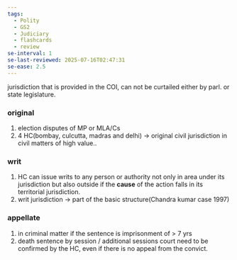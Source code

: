 ```yaml
---
tags:
  - Polity
  - GS2
  - Judiciary
  - flashcards
  - review
se-interval: 1
se-last-reviewed: 2025-07-16T02:47:31
se-ease: 2.5
---
```

jurisdiction that is provided in the COI, can not be curtailed either by parl. or state legislature.
### original 
1. election disputes of MP or MLA/Cs
2. 4 HC(bombay, culcutta, madras and delhi) -> original civil jurisdiction in civil matters of high value..
### writ 
1. HC can issue writs to any person or authority not only in area under its jurisdiction but also outside if the **cause** of the action falls in its territorial jurisdiction.
2. writ jurisdiction  -> part of the basic structure(Chandra kumar case 1997)
### appellate 
1. in criminal matter if the sentence is imprisonment of > 7 yrs
2. death sentence by session / additional sessions court need to be confirmed by the HC, even if there is no appeal from the convict.